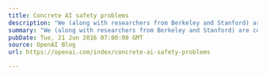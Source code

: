 ```yaml
---
title: Concrete AI safety problems
description: "We (along with researchers from Berkeley and Stanford) are co-authors on today’s paper led by Google Brain researchers, Concrete Problems in AI Safety. The paper explores many research problems around ensuring that modern machine learning systems operate as intended."
summary: "We (along with researchers from Berkeley and Stanford) are co-authors on today’s paper led by Google Brain researchers, Concrete Problems in AI Safety. The paper explores many research problems around ensuring that modern machine learning systems operate as intended."
pubDate: Tue, 21 Jun 2016 07:00:00 GMT
source: OpenAI Blog
url: https://openai.com/index/concrete-ai-safety-problems

---
```


